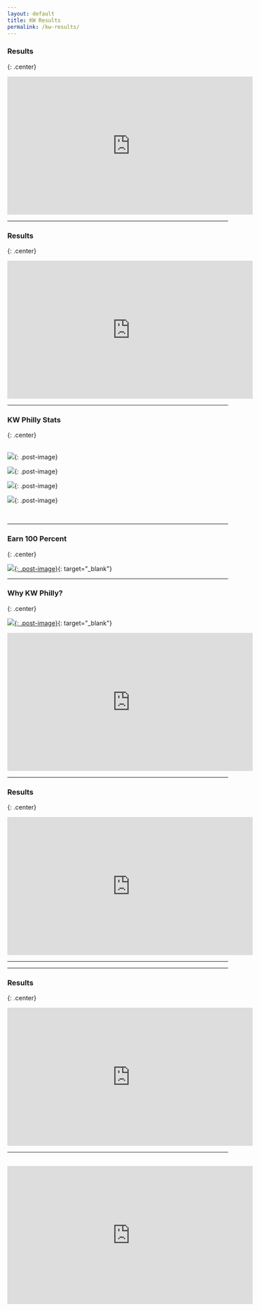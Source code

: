 ```yaml
---
layout: default
title: KW Results
permalink: /kw-results/
---
```


### Results
{: .center}

<iframe width="560" height="315" src="https://www.youtube.com/embed/QKJvm3zdVic" frameborder="0" allow="accelerometer; autoplay; encrypted-media; gyroscope; picture-in-picture" allowfullscreen=""></iframe>

---

### Results
{: .center}

<iframe width="560" height="315" src="https://www.youtube.com/embed/APCPEVFzbPM" frameborder="0" allow="accelerometer; autoplay; encrypted-media; gyroscope; picture-in-picture" allowfullscreen=""></iframe>

---

### KW Philly Stats
{: .center}

<br>![](/uploads/1.PNG){: .post-image}

![](/uploads/2.PNG){: .post-image}

![](/uploads/3.PNG){: .post-image}

![](/uploads/4.PNG){: .post-image}


&nbsp;

---

### Earn 100 Percent
{: .center}

[![](/img/earn100.jpg){: .post-image}](/img/earn100.pdf){: target="_blank"}

---

### Why KW Philly?
{: .center}

[![](/img/why-kw.jpg){: .post-image}](/img/why-kw.pdf){: target="_blank"}

<iframe width="560" height="315" src="https://www.youtube.com/embed/jTFDzQRzENk" frameborder="0" allow="accelerometer; autoplay; encrypted-media; gyroscope; picture-in-picture" allowfullscreen=""></iframe>

---

### Results
{: .center}

<iframe width="560" height="315" src="https://www.youtube.com/embed/esuTYUbXxOc" frameborder="0" allow="accelerometer; autoplay; encrypted-media; gyroscope; picture-in-picture" allowfullscreen></iframe>

---
---

### Results
{: .center}

<iframe width="560" height="315" src="https://www.youtube.com/embed/gSzsO3YNbtE" frameborder="0" allow="accelerometer; autoplay; encrypted-media; gyroscope; picture-in-picture" allowfullscreen=""></iframe>

---

<br/>

<iframe width="560" height="315" src="https://www.youtube.com/embed/gSzsO3YNbtE" frameborder="0" allow="accelerometer; autoplay; encrypted-media; gyroscope; picture-in-picture" allowfullscreen></iframe>

